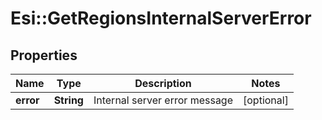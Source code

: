 # Esi::GetRegionsInternalServerError

## Properties
Name | Type | Description | Notes
------------ | ------------- | ------------- | -------------
**error** | **String** | Internal server error message | [optional] 


